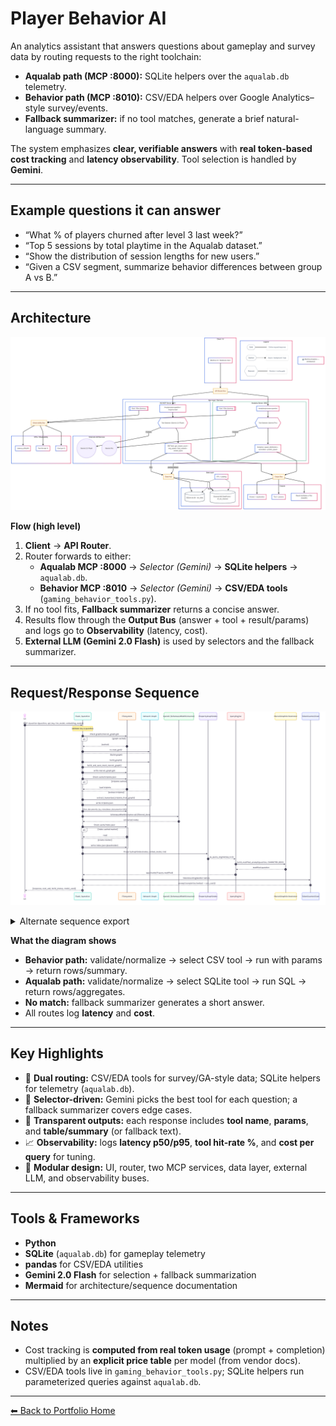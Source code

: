 # Player Behavior AI

An analytics assistant that answers questions about gameplay and survey data by routing requests to the right toolchain:

- **Aqualab path (MCP :8000):** SQLite helpers over the `aqualab.db` telemetry.
- **Behavior path (MCP :8010):** CSV/EDA helpers over Google Analytics–style survey/events.
- **Fallback summarizer:** if no tool matches, generate a brief natural-language summary.

The system emphasizes **clear, verifiable answers** with **real token-based cost tracking** and **latency observability**. Tool selection is handled by **Gemini**.

---

## Example questions it can answer

- “What % of players churned after level 3 last week?”
- “Top 5 sessions by total playtime in the Aqualab dataset.”
- “Show the distribution of session lengths for new users.”
- “Given a CSV segment, summarize behavior differences between group A vs B.”

---

## Architecture

![Gaming Architecture](images/gaming_architecture.png)

**Flow (high level)**

1. **Client** → **API Router**.  
2. Router forwards to either:
   - **Aqualab MCP :8000** → *Selector (Gemini)* → **SQLite helpers** → `aqualab.db`.
   - **Behavior MCP :8010** → *Selector (Gemini)* → **CSV/EDA tools** (`gaming_behavior_tools.py`).
3. If no tool fits, **Fallback summarizer** returns a concise answer.
4. Results flow through the **Output Bus** (answer + tool + result/params) and logs go to **Observability** (latency, cost).
5. **External LLM (Gemini 2.0 Flash)** is used by selectors and the fallback summarizer.

---

## Request/Response Sequence

![Gaming Sequence](images/gaming_sequence_2.png)

<details>
<summary>Alternate sequence export</summary>

![Gaming Sequence (alt)](images/gaming_sequence.png)
</details>

**What the diagram shows**

- **Behavior path:** validate/normalize → select CSV tool → run with params → return rows/summary.  
- **Aqualab path:** validate/normalize → select SQLite tool → run SQL → return rows/aggregates.  
- **No match:** fallback summarizer generates a short answer.  
- All routes log **latency** and **cost**.

---

## Key Highlights

- 🔀 **Dual routing:** CSV/EDA tools for survey/GA-style data; SQLite helpers for telemetry (`aqualab.db`).  
- 🤖 **Selector-driven:** Gemini picks the best tool for each question; a fallback summarizer covers edge cases.  
- 🔎 **Transparent outputs:** each response includes **tool name**, **params**, and **table/summary** (or fallback text).  
- 📈 **Observability:** logs **latency p50/p95**, **tool hit-rate %**, and **cost per query** for tuning.  
- 🧩 **Modular design:** UI, router, two MCP services, data layer, external LLM, and observability buses.

---

## Tools & Frameworks

- **Python**
- **SQLite** (`aqualab.db`) for gameplay telemetry
- **pandas** for CSV/EDA utilities
- **Gemini 2.0 Flash** for selection + fallback summarization
- **Mermaid** for architecture/sequence documentation

---

## Notes

- Cost tracking is **computed from real token usage** (prompt + completion) multiplied by an **explicit price table** per model (from vendor docs).  
- CSV/EDA tools live in `gaming_behavior_tools.py`; SQLite helpers run parameterized queries against `aqualab.db`.

---

[⬅ Back to Portfolio Home](README.md)
